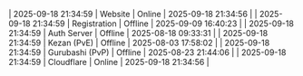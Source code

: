 | 2025-09-18 21:34:59 | Website | Online | 2025-09-18 21:34:56 |
| 2025-09-18 21:34:59 | Registration | Offline | 2025-09-09 16:40:23 |
| 2025-09-18 21:34:59 | Auth Server | Offline | 2025-08-18 09:33:31 |
| 2025-09-18 21:34:59 | Kezan (PvE) | Offline | 2025-08-03 17:58:02 |
| 2025-09-18 21:34:59 | Gurubashi (PvP) | Offline | 2025-08-23 21:44:06 |
| 2025-09-18 21:34:59 | Cloudflare | Online | 2025-09-18 21:34:56 |
